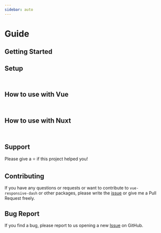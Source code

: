 ```yaml
---
sidebar: auto
---
```


# Guide

## Getting Started

## Setup

```vue


```

## How to use with Vue

```vue


```

## How to use with Nuxt

```vue


```

## Support
Please give a ⭐️ if this project helped you!

## Contributing

If you have any questions or requests or want to contribute to `vue-responsive-dash` or other packages, please write the [issue](https://github.com/bensladden/vue-responsive-dash/issues) or give me a Pull Request freely.

## Bug Report

If you find a bug, please report to us opening a new [Issue](https://github.com/bensladden/vue-responsive-dash/issues) on GitHub.
